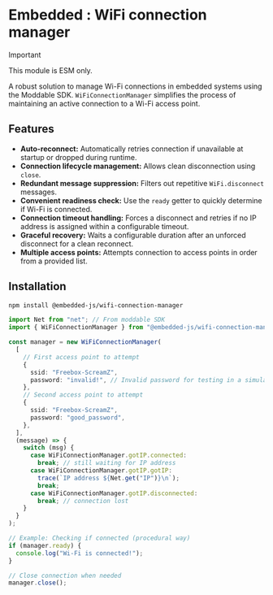 # Embedded : WiFi connection manager

> [!IMPORTANT]
> This module is ESM only.

A robust solution to manage Wi-Fi connections in embedded systems using the Moddable SDK. `WiFiConnectionManager` simplifies the process of maintaining an active connection to a Wi-Fi access point.

## Features

- **Auto-reconnect:** Automatically retries connection if unavailable at startup or dropped during runtime.
- **Connection lifecycle management:** Allows clean disconnection using `close`.
- **Redundant message suppression:** Filters out repetitive `WiFi.disconnect` messages.
- **Convenient readiness check:** Use the `ready` getter to quickly determine if Wi-Fi is connected.
- **Connection timeout handling:** Forces a disconnect and retries if no IP address is assigned within a configurable timeout.
- **Graceful recovery:** Waits a configurable duration after an unforced disconnect for a clean reconnect.
- **Multiple access points:** Attempts connection to access points in order from a provided list.

## Installation

```sh
npm install @embedded-js/wifi-connection-manager
```

```ts
import Net from "net"; // From moddable SDK
import { WiFiConnectionManager } from "@embedded-js/wifi-connection-manager";

const manager = new WiFiConnectionManager(
  [
    // First access point to attempt
    {
      ssid: "Freebox-ScreamZ",
      password: "invalid!", // Invalid password for testing in a simulator
    },
    // Second access point to attempt
    {
      ssid: "Freebox-ScreamZ",
      password: "good_password",
    },
  ],
  (message) => {
    switch (msg) {
      case WiFiConnectionManager.gotIP.connected:
        break; // still waiting for IP address
      case WiFiConnectionManager.gotIP.gotIP:
        trace(`IP address ${Net.get("IP")}\n`);
        break;
      case WiFiConnectionManager.gotIP.disconnected:
        break; // connection lost
    }
  }
);

// Example: Checking if connected (procedural way)
if (manager.ready) {
  console.log("Wi-Fi is connected!");
}

// Close connection when needed
manager.close();
```

